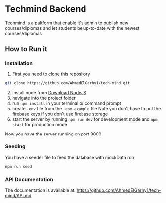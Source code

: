 # Techmind Backend

Techmind is a paltform that enable it's admin to publish new courses/diplomas and let students be up-to-date with the newest courses/diplomas

## How to Run it

### Installation

1. First you need to clone this repository

```sh
git clone https://github.com/AhmedElGarhy1/tech-mind.git
```

2. install node from [Download NodeJS](https://nodejs.org/en/download)
3. navigate into the project folder
4. run `npm install` in your terminal or command prompt
5. create `.env` file from the `.env.example` file Note you don't have to put the firebase keys if you don't use firebase storage
6. start the server by running `npm run dev` for development mode and `npm start` for production mode

Now you have the server running on port 3000

### Seeding

You have a seeder file to feed the database with mockData run

```sh
npm run seed
```

### API Documentation

The documentation is available at: https://github.com/AhmedElGarhy1/tech-mind/API.md
